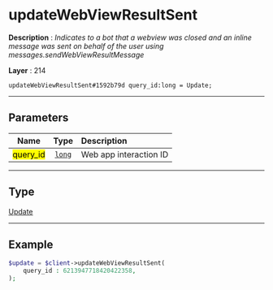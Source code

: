 # updateWebViewResultSent

**Description** : *Indicates to a bot that a webview was closed and an inline message was sent on behalf of the user using messages\.sendWebViewResultMessage*

**Layer** : 214

```tl
updateWebViewResultSent#1592b79d query_id:long = Update;
```

---

## Parameters

| Name | Type | Description |
| :---: | :---: | :--- |
| <mark>query_id</mark> | [`long`](type/long) | Web app interaction ID |

---

## Type

[Update](type/Update)

---

## Example

```php
$update = $client->updateWebViewResultSent(
	query_id : 6213947718420422358,
);
```